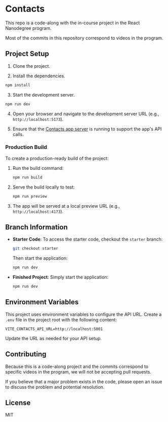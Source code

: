 # Contacts

This repo is a code-along with the in-course project in the React Nanodegree program.

Most of the commits in this repository correspond to videos in the program.

## Project Setup

1. Clone the project.

2. Install the dependencies.

```bash
npm install
```

3. Start the development server.

```bash
npm run dev
```

4. Open your browser and navigate to the development server URL (e.g., `http://localhost:5173`).

5. Ensure that the [Contacts app server](https://github.com/udacity/reactnd-contacts-server2) is running to support the app's API calls.

### Production Build

To create a production-ready build of the project:

1. Run the build command:
   ```bash
   npm run build
   ```
2. Serve the build locally to test:
   ```bash
   npm run preview
   ```
3. The app will be served at a local preview URL (e.g., `http://localhost:4173`).

## Branch Information

- **Starter Code**: To access the starter code, checkout the `starter` branch:

  ```bash
  git checkout starter
  ```

  Then start the application:

  ```bash
  npm run dev
  ```

- **Finished Project**: Simply start the application:
  ```bash
  npm run dev
  ```

## Environment Variables

This project uses environment variables to configure the API URL. Create a `.env` file in the project root with the following content:

```env
VITE_CONTACTS_API_URL=http://localhost:5001
```

Update the URL as needed for your API setup.

## Contributing

Because this is a code-along project and the commits correspond to specific videos in the program, we will not be accepting pull requests.

If you believe that a major problem exists in the code, please open an issue to discuss the problem and potential resolution.

## License

MIT

